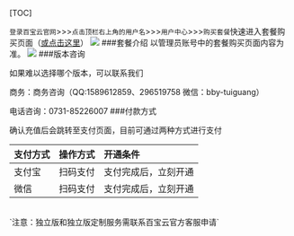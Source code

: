 [TOC]

`登录百宝云官网`>>>`点击顶栏右上角的用户名`>>>`用户中心`>>>`购买套餐`快速进入套餐购买页面（[或点击这里](https://pub.baibaoyun.com/index.php?bbymember/user_purchase_management)）
![](http://docfiles.baibaoyun.com/FmHpQVt3SgC9LfQnsRaMI0v3FVAm)
###套餐介绍
以管理员账号中的套餐购买页面内容为准。
![](http://docfiles.baibaoyun.com/Fu1zbxuFwoVbVLs-B2KgjA-ws52-)
###版本咨询

如果难以选择哪个版本，可以联系我们

商务：商务咨询（QQ:1589612859、296519758 微信：bby-tuiguang）

电话咨询：0731-85226007
###付款方式

确认充值后会跳转至支付页面，目前可通过两种方式进行支付

|  支付方式  |  操作方式  |  开通条件  |
| :------------ | :------------ | :------------ |
| 支付宝  | 扫码支付  | 支付完成后，立刻开通  |
| 微信  | 扫码支付  | 支付完成后，立刻开通  |
<br>
`注意：独立版和独立版定制服务需联系百宝云官方客服申请`